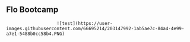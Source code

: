 ## Flo Bootcamp

                       ![test](https://user-images.githubusercontent.com/66695214/203147992-1ab5ae7c-84a4-4e99-a7e1-5488b0cc58b4.PNG)
